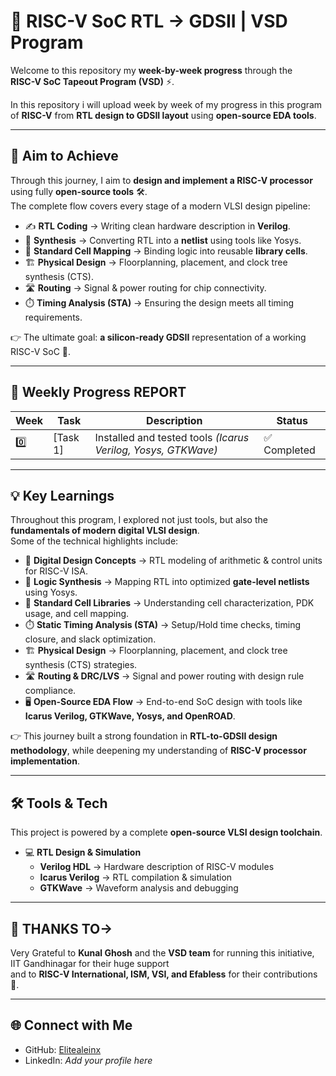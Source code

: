 # 🚀 RISC-V SoC RTL → GDSII | VSD Program  



Welcome to this repository my **week-by-week progress** through the  
**RISC-V SoC Tapeout Program (VSD)** ⚡.  

In this repository i will upload week by week of my progress in this program of **RISC-V**
from **RTL design to GDSII layout** using **open-source EDA tools**.  

---
## 🎯 Aim to Achieve  

Through this journey, I aim to **design and implement a RISC-V processor** using fully **open-source tools** 🛠️.  
The complete flow covers every stage of a modern VLSI design pipeline:  

- ✍️ **RTL Coding** → Writing clean hardware description in **Verilog**.  
- 🔄 **Synthesis** → Converting RTL into a **netlist** using tools like Yosys.  
- 🧩 **Standard Cell Mapping** → Binding logic into reusable **library cells**.  
- 🏗️ **Physical Design** → Floorplanning, placement, and clock tree synthesis (CTS).  
- 🛣️ **Routing** → Signal & power routing for chip connectivity.  
- ⏱️ **Timing Analysis (STA)** → Ensuring the design meets all timing requirements.  

👉 The ultimate goal: **a silicon-ready GDSII** representation of a working RISC-V SoC 🚀.  

---

## 📅 Weekly Progress REPORT  

| Week | Task | Description | Status |
|------|------|-------------|--------|
| 0️⃣ | [Task 1] | Installed and tested tools *(Icarus Verilog, Yosys, GTKWave)* | ✅ Completed |

---

## 💡 Key Learnings  
Throughout this program, I explored not just tools, but also the **fundamentals of modern digital VLSI design**.  
Some of the technical highlights include:  

- 🧮 **Digital Design Concepts** → RTL modeling of arithmetic & control units for RISC-V ISA.  
- 🔄 **Logic Synthesis** → Mapping RTL into optimized **gate-level netlists** using Yosys.  
- 🧩 **Standard Cell Libraries** → Understanding cell characterization, PDK usage, and cell mapping.  
- ⏱️ **Static Timing Analysis (STA)** → Setup/Hold time checks, timing closure, and slack optimization.  
- 🏗️ **Physical Design** → Floorplanning, placement, and clock tree synthesis (CTS) strategies.  
- 🛣️ **Routing & DRC/LVS** → Signal and power routing with design rule compliance.  
- 🖥️ **Open-Source EDA Flow** → End-to-end SoC design with tools like **Icarus Verilog, GTKWave, Yosys, and OpenROAD**.  

👉 This journey built a strong foundation in **RTL-to-GDSII design methodology**, while deepening my understanding of **RISC-V processor implementation**.  

---

## 🛠️ Tools & Tech  
This project is powered by a complete **open-source VLSI design toolchain**.

- 💻 **RTL Design & Simulation**  
  - **Verilog HDL** → Hardware description of RISC-V modules  
  - **Icarus Verilog** → RTL compilation & simulation  
  - **GTKWave** → Waveform analysis and debugging   

---

## 🧭 THANKS TO-> 
Very Grateful to **Kunal Ghosh** and the **VSD team** for running this initiative, IIT Gandhinagar for their huge support  
and to **RISC-V International, ISM, VSI, and Efabless** for their contributions 🌟.  

---

## 🌐 Connect with Me  
- GitHub: [Elitealeinx](https://github.com/Elitealeinx)  
- LinkedIn: *Add your profile here*  
